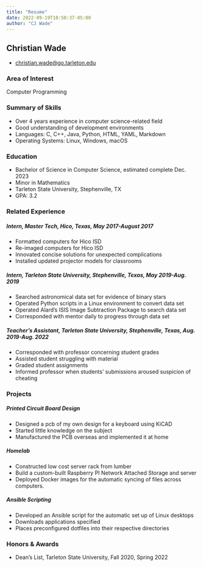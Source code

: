 ```yaml
---
title: "Resume"
date: 2022-09-19T18:50:37-05:00
author: "CJ Wade"
---
```


## Christian Wade

* christian.wade@go.tarleton.edu

### Area of Interest

Computer Programming

### Summary of Skills

* Over 4 years experience in computer science-related field
* Good understanding of development environments
* Languages: C, C++, Java, Python, HTML, YAML, Markdown
* Operating Systems: Linux, Windows, macOS

### Education

* Bachelor of Science in Computer Science, estimated complete Dec. 2023
* Minor in Mathematics
* Tarleton State University, Stephenville, TX
* GPA: 3.2

### Related Experience

##### Intern, Master Tech, Hico, Texas, May 2017-August 2017

* Formatted computers for Hico ISD
* Re-imaged computers for Hico ISD
* Innovated concise solutions for unexpected complications
* Installed updated projector models for classrooms

##### Intern, Tarleton State University, Stephenville, Texas, May 2019-Aug. 2019

* Searched astronomical data set for evidence of binary stars
* Operated Python scripts in a Linux environment to convert data set
* Operated Alard’s ISIS Image Subtraction Package to search data set
* Corresponded with mentor daily to progress through data set

##### Teacher’s Assistant, Tarleton State University, Stephenville, Texas, Aug. 2019-Aug. 2022

* Corresponded with professor concerning student grades
* Assisted student struggling with material
* Graded student assignments
* Informed professor when students’ submissions aroused suspicion of cheating

### Projects

##### Printed Circuit Board Design

* Designed a pcb of my own design for a keyboard using KiCAD
* Started little knowledge on the subject
* Manufactured the PCB overseas and implemented it at home

##### Homelab

* Constructed low cost server rack from lumber
* Build a custom-built Raspberry PI Network Attached Storage and server
* Deployed Docker images for the automatic syncing of files across computers.

##### Ansible Scripting

* Developed an Ansible script for the automatic set up of Linux desktops
* Downloads applications specified
* Places preconfigured dotfiles into their respective directories

### Honors & Awards

* Dean’s List, Tarleton State University, Fall 2020, Spring 2022
